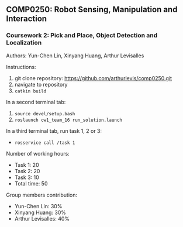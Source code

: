 ## COMP0250: Robot Sensing, Manipulation and Interaction
### Coursework 2: Pick and Place, Object Detection and Localization

Authors: Yun-Chen Lin, Xinyang Huang, Arthur Levisalles


Instructions:
1. git clone repository: https://github.com/arthurlevis/comp0250.git
2. navigate to repository 
3. `catkin build`

In a second terminal tab:
1. `source devel/setup.bash`
2. `roslaunch cw1_team_16 run_solution.launch`

In a third terminal tab, run task 1, 2 or 3:
- `rosservice call /task 1`

Number of working hours:
- Task 1: 20
- Task 2: 20
- Task 3: 10
- Total time: 50

Group members contribution:
- Yun-Chen Lin: 30%
- Xinyang Huang: 30% 
- Arthur Levisalles: 40%